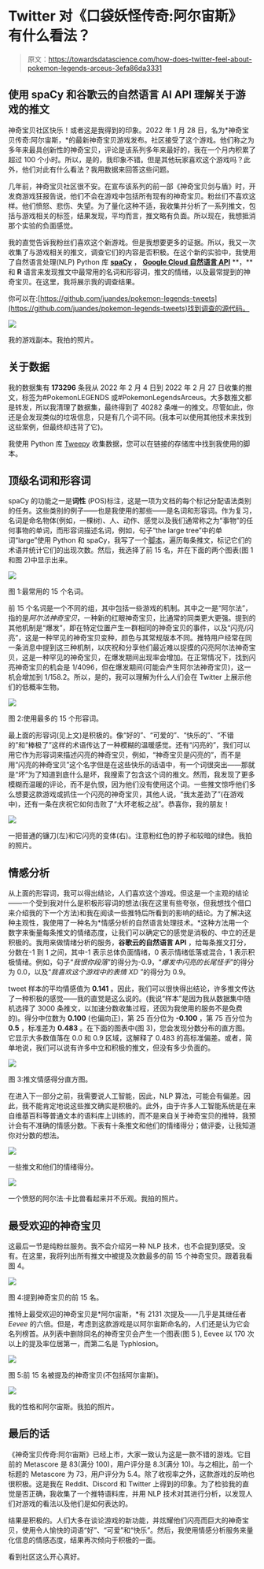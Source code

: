 # Twitter 对《口袋妖怪传奇:阿尔宙斯》有什么看法？

> 原文：<https://towardsdatascience.com/how-does-twitter-feel-about-pokemon-legends-arceus-3efa86da3331>

## 使用 spaCy 和谷歌云的自然语言 AI API 理解关于游戏的推文

神奇宝贝社区快乐！或者这是我得到的印象。2022 年 1 月 28 日，名为*神奇宝贝传奇:阿尔宙斯，*的最新神奇宝贝游戏发布。社区接受了这个游戏。他们称之为多年来最具创新性的神奇宝贝，评论是该系列多年来最好的，我在一个月内积累了超过 100 个小时。所以，是的，我印象不错。但是其他玩家喜欢这个游戏吗？此外，他们对此有什么看法？我用数据来回答这些问题。

几年前，神奇宝贝社区很不安。在宣布该系列的前一部《神奇宝贝剑与盾》时，开发商游戏狂报告说，他们不会在游戏中包括所有现有的神奇宝贝。粉丝们不喜欢这样。他们愤怒、悲伤、失望。为了量化这种不适，我收集并分析了一系列推文，包括与游戏相关的标签，结果发现，平均而言，推文略有负面。所以现在，我想抵消那个实验的负面感觉。

我的直觉告诉我粉丝们喜欢这个新游戏。但是我想要更多的证据。所以，我又一次收集了与游戏相关的推文，调查它们的内容是否积极。在这个新的实验中，我使用了自然语言处理(NLP) Python 库 [**spaCy**](https://spacy.io/) ， [**Google Cloud 自然语言 API**](https://cloud.google.com/natural-language) **，**和 **R** 语言来发现推文中最常用的名词和形容词，推文的情绪，以及最常提到的神奇宝贝。在这里，我将展示我的调查结果。

你可以在:[https://github.com/juandes/pokemon-legends-tweets](https://github.com/juandes/pokemon-legends-tweets)找到调查的源代码。

![](img/717c632a13df4be98e2c441719d45125.png)

我的游戏副本。我拍的照片。

## 关于数据

我的数据集有 **173296** 条我从 2022 年 2 月 4 日到 2022 年 2 月 27 日收集的推文，标签为#PokemonLEGENDS 或#PokemonLegendsArceus。大多数推文都是转发，所以我清理了数据集，最终得到了 40282 条唯一的推文。尽管如此，你还是会发现类似的垃圾信息，只是有几个词不同。(我本可以使用其他技术来找到这些案例，但最终却违背了它)。

我使用 Python 库 [Tweepy](https://www.tweepy.org/) 收集数据，您可以在链接的存储库中找到我使用的脚本。

## 顶级名词和形容词

spaCy 的功能之一是**词性** (POS)标注，这是一项为文档的每个标记分配语法类别的任务。这些类别的例子——也是我使用的那些——是名词和形容词。作为复习，名词是命名物体(例如，一棵树)、人、动作、感觉以及我们通常称之为“事物”的任何事物的单词，而形容词描述名词，例如，句子“the large tree”中的单词“large”使用 Python 和 spaCy，我写了一个[脚本](https://github.com/juandes/pokemon-legends-tweets/blob/main/scripts/pos_analysis.py)，遍历每条推文，标记它们的术语并统计它们的出现次数。然后，我选择了前 15 名，并在下面的两个图表(图 1 和图 2)中显示出来。

![](img/dcaa97d89c68c79c4d585d66697a9775.png)

图 1:最常用的 15 个名词。

前 15 个名词是一个不同的组，其中包括一些游戏的机制。其中之一是“阿尔法”，指的是*阿尔法神奇宝贝*，一种新的红眼神奇宝贝，比通常的同类更大更强。提到的其他机制是“爆发”，即在特定位置产生一群相同的神奇宝贝的事件，以及“闪亮/闪亮”，这是一种罕见的神奇宝贝变种，颜色与其常规版本不同。推特用户经常在同一条消息中提到这三种机制，以庆祝和分享他们最近难以捉摸的闪亮阿尔法神奇宝贝，这是一种罕见的神奇宝贝，在爆发期间出现率会增加。在正常情况下，找到闪亮神奇宝贝的机会是 1/4096，但在爆发期间(可能会产生阿尔法神奇宝贝)，这一机会增加到 1/158.2。所以，是的，我可以理解为什么人们会在 Twitter 上展示他们的低概率生物。

![](img/02fc52eeffe78b6e1c2fdc8817971c50.png)

图 2:使用最多的 15 个形容词。

最上面的形容词(见上文)是积极的。像“好的”、“可爱的”、“快乐的”、“不错的”和“棒极了”这样的术语传达了一种模糊的温暖感觉。还有“闪亮的”，我们可以用它作为形容词来描述闪亮的神奇宝贝，例如，“神奇宝贝是闪亮的”，而不是用“闪亮的神奇宝贝”这个名字但是在这些快乐的话语中，有一个词很突出——那就是“坏”为了知道到底什么是坏，我搜索了包含这个词的推文。然而，我发现了更多模糊而温暖的评论，而不是仇恨，因为他们没有使用这个词。一些推文惊呼他们多么想要这款游戏或抓住一个闪亮的神奇宝贝，其他人说，“我太差劲了”(在游戏中)，还有一条在庆祝它如何击败了“大坏老板之战”。恭喜你，我的朋友！

![](img/51f2d69ea1419f2b05f982bc71a0bd9d.png)

一把普通的镰刀(左)和它闪亮的变体(右)。注意粉红色的脖子和较暗的绿色。我拍的照片。

## 情感分析

从上面的形容词，我可以得出结论，人们喜欢这个游戏。但这是一个主观的结论——一个受到我对什么是积极形容词的想法(我在这里有些夸张，但我想找个借口来介绍我的下一个方法)和我在阅读一些推特后所看到的影响的结论。为了解决这种主观性，我使用了一种名为*情感分析的自然语言处理技术。*这种方法用一个数字来衡量每条推文的情绪态度，让我们可以确定它的感觉是消极的、中立的还是积极的。我用来做情绪分析的服务，**谷歌云的自然语言 API** ，给每条推文打分，分数在-1 到 1 之间，其中-1 表示总体负面情绪，0 表示情绪低落或混合，1 表示积极情绪。例如，句子“*我恨你段落*”的得分为-0.9，“*爆发中闪亮的长尾怪手*”的得分为 0.0，以及“*我喜欢这个游戏中的表情 XD* ”的得分为 0.9。

tweet 样本的平均情感值为 **0.141** 。因此，我们可以很快得出结论，许多推文传达了一种积极的感觉——我的直觉是这么说的。(我说“样本”是因为我从数据集中随机选择了 3000 条推文，以加速分数收集过程，还因为我使用的服务不是免费的)。得分中位数为 **0.100** (也偏向正)，第 25 百分位为 **-0.100** ，第 75 百分位为 **0.5** ，标准差为 **0.483** 。在下面的图表中(图 3)，您会发现分数分布的直方图。它显示大多数值落在 0.0 和 0.9 区域，这解释了 0.483 的高标准偏差。或者，简单地说，我们可以说有许多中立和积极的推文，但没有多少负面的。

![](img/174f9599af752beba4b282726cff13d1.png)

图 3:推文情感得分直方图。

在进入下一部分之前，我需要说人工智能，因此，NLP 算法，可能会有偏差。因此，我不能肯定地说这些推文确实是积极的。此外，由于许多人工智能系统是在来自维基百科等普通文本的语料库上训练的，而不是来自关于神奇宝贝的推特，我预计会有不准确的情感分数。下表有十条推文和他们的情绪得分；做评委，让我知道你对分数的想法。

![](img/acdf29fd8ae997dbef0d088fb914f9b2.png)

一些推文和他们的情绪得分。

![](img/c1df6d25078faed58927f97047fea05f.png)

一个愤怒的阿尔法·卡比兽看起来并不乐观。我拍的照片。

## 最受欢迎的神奇宝贝

这最后一节是纯粉丝服务。我不会介绍另一种 NLP 技术，也不会提到感受。没有。在这里，我将列出所有推文中被提及次数最多的前 15 个神奇宝贝。跟着我看图 4。

![](img/d085aa7d9dcd9971506ec1c47cf8ca7f.png)

图 4:提到神奇宝贝的前 15 名。

推特上最受欢迎的神奇宝贝是*阿尔宙斯，*有 2131 次提及——几乎是其继任者 *Eevee* 的六倍。但是，考虑到这款游戏是以阿尔宙斯命名的，人们还是认为它会名列榜首。从列表中删除同名的神奇宝贝会产生一个图表(图 5 ), Eevee 以 170 次以上的提及率位居第一，而第二名是 Typhlosion。

![](img/f782f605dffd5a4ebfb57d80195ad7fb.png)

图 5:前 15 名被提及的神奇宝贝(不包括阿尔宙斯)。

![](img/e9796186e5dbd50f264fba806e527f2c.png)

我的性格和阿尔宙斯。我拍的照片。

## 最后的话

《神奇宝贝传奇:阿尔宙斯》已经上市，大家一致认为这是一款不错的游戏。它目前的 Metascore 是 83(满分 100)，用户评分是 8.3(满分 10)。与之相比，前一个标题的 Metascore 为 73，用户评分为 5.4。除了收视率之外，这款游戏的反响也很积极。这是我在 Reddit、Discord 和 Twitter 上得到的印象。为了检验我的直觉是否正确，我收集了一个推特语料库，并用 NLP 技术对其进行分析，以发现人们对游戏的看法以及他们是如何表达的。

结果是积极的。人们大多在谈论游戏的新功能，并炫耀他们闪亮而巨大的神奇宝贝，使用令人愉快的词语“好”、“可爱”和“快乐”。然后，我使用情感分析服务来量化信息的情感态度，结果再次倾向于积极的一面。

看到社区这么开心真好。